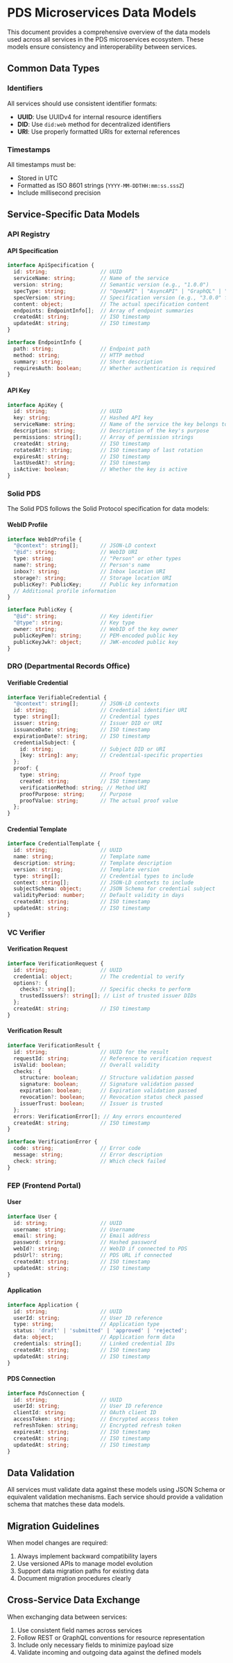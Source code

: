 # PDS Microservices Data Models

This document provides a comprehensive overview of the data models used across all services in the PDS microservices ecosystem. These models ensure consistency and interoperability between services.

## Common Data Types

### Identifiers

All services should use consistent identifier formats:

- **UUID**: Use UUIDv4 for internal resource identifiers
- **DID**: Use `did:web` method for decentralized identifiers
- **URI**: Use properly formatted URIs for external references

### Timestamps

All timestamps must be:
- Stored in UTC
- Formatted as ISO 8601 strings (`YYYY-MM-DDTHH:mm:ss.sssZ`)
- Include millisecond precision

## Service-Specific Data Models

### API Registry

#### API Specification

```typescript
interface ApiSpecification {
  id: string;                 // UUID
  serviceName: string;        // Name of the service
  version: string;            // Semantic version (e.g., "1.0.0")
  specType: string;           // "OpenAPI" | "AsyncAPI" | "GraphQL" | "Custom"
  specVersion: string;        // Specification version (e.g., "3.0.0" for OpenAPI)
  content: object;            // The actual specification content
  endpoints: EndpointInfo[];  // Array of endpoint summaries
  createdAt: string;          // ISO timestamp
  updatedAt: string;          // ISO timestamp
}

interface EndpointInfo {
  path: string;               // Endpoint path
  method: string;             // HTTP method
  summary: string;            // Short description
  requiresAuth: boolean;      // Whether authentication is required
}
```

#### API Key

```typescript
interface ApiKey {
  id: string;                 // UUID
  key: string;                // Hashed API key
  serviceName: string;        // Name of the service the key belongs to
  description: string;        // Description of the key's purpose
  permissions: string[];      // Array of permission strings
  createdAt: string;          // ISO timestamp
  rotatedAt?: string;         // ISO timestamp of last rotation
  expiresAt: string;          // ISO timestamp
  lastUsedAt?: string;        // ISO timestamp
  isActive: boolean;          // Whether the key is active
}
```

### Solid PDS

The Solid PDS follows the Solid Protocol specification for data models:

#### WebID Profile

```typescript
interface WebIdProfile {
  "@context": string[];       // JSON-LD context
  "@id": string;              // WebID URI
  type: string;               // "Person" or other types
  name?: string;              // Person's name
  inbox?: string;             // Inbox location URI
  storage?: string;           // Storage location URI
  publicKey?: PublicKey;      // Public key information
  // Additional profile information
}

interface PublicKey {
  "@id": string;              // Key identifier
  "@type": string;            // Key type
  owner: string;              // WebID of the key owner
  publicKeyPem?: string;      // PEM-encoded public key
  publicKeyJwk?: object;      // JWK-encoded public key
}
```

### DRO (Departmental Records Office)

#### Verifiable Credential

```typescript
interface VerifiableCredential {
  "@context": string[];       // JSON-LD contexts
  id: string;                 // Credential identifier URI
  type: string[];             // Credential types
  issuer: string;             // Issuer DID or URI
  issuanceDate: string;       // ISO timestamp
  expirationDate?: string;    // ISO timestamp
  credentialSubject: {
    id: string;               // Subject DID or URI
    [key: string]: any;       // Credential-specific properties
  };
  proof: {
    type: string;             // Proof type
    created: string;          // ISO timestamp
    verificationMethod: string; // Method URI
    proofPurpose: string;     // Purpose
    proofValue: string;       // The actual proof value
  };
}
```

#### Credential Template

```typescript
interface CredentialTemplate {
  id: string;                 // UUID
  name: string;               // Template name
  description: string;        // Template description
  version: string;            // Template version
  type: string[];             // Credential types to include
  context: string[];          // JSON-LD contexts to include
  subjectSchema: object;      // JSON Schema for credential subject
  validityPeriod: number;     // Default validity in days
  createdAt: string;          // ISO timestamp
  updatedAt: string;          // ISO timestamp
}
```

### VC Verifier

#### Verification Request

```typescript
interface VerificationRequest {
  id: string;                 // UUID
  credential: object;         // The credential to verify
  options?: {
    checks?: string[];        // Specific checks to perform
    trustedIssuers?: string[]; // List of trusted issuer DIDs
  };
  createdAt: string;          // ISO timestamp
}
```

#### Verification Result

```typescript
interface VerificationResult {
  id: string;                 // UUID for the result
  requestId: string;          // Reference to verification request
  isValid: boolean;           // Overall validity
  checks: {
    structure: boolean;       // Structure validation passed
    signature: boolean;       // Signature validation passed
    expiration: boolean;      // Expiration validation passed
    revocation?: boolean;     // Revocation status check passed
    issuerTrust: boolean;     // Issuer is trusted
  };
  errors: VerificationError[]; // Any errors encountered
  createdAt: string;          // ISO timestamp
}

interface VerificationError {
  code: string;               // Error code
  message: string;            // Error description
  check: string;              // Which check failed
}
```

### FEP (Frontend Portal)

#### User

```typescript
interface User {
  id: string;                 // UUID
  username: string;           // Username
  email: string;              // Email address
  password: string;           // Hashed password
  webId?: string;             // WebID if connected to PDS
  pdsUrl?: string;            // PDS URL if connected
  createdAt: string;          // ISO timestamp
  updatedAt: string;          // ISO timestamp
}
```

#### Application

```typescript
interface Application {
  id: string;                 // UUID
  userId: string;             // User ID reference
  type: string;               // Application type
  status: 'draft' | 'submitted' | 'approved' | 'rejected';
  data: object;               // Application form data
  credentials: string[];      // Linked credential IDs
  createdAt: string;          // ISO timestamp
  updatedAt: string;          // ISO timestamp
}
```

#### PDS Connection

```typescript
interface PdsConnection {
  id: string;                 // UUID
  userId: string;             // User ID reference
  clientId: string;           // OAuth client ID
  accessToken: string;        // Encrypted access token
  refreshToken: string;       // Encrypted refresh token
  expiresAt: string;          // ISO timestamp
  createdAt: string;          // ISO timestamp
  updatedAt: string;          // ISO timestamp
}
```

## Data Validation

All services must validate data against these models using JSON Schema or equivalent validation mechanisms. Each service should provide a validation schema that matches these data models.

## Migration Guidelines

When model changes are required:

1. Always implement backward compatibility layers
2. Use versioned APIs to manage model evolution
3. Support data migration paths for existing data
4. Document migration procedures clearly

## Cross-Service Data Exchange

When exchanging data between services:

1. Use consistent field names across services
2. Follow REST or GraphQL conventions for resource representation
3. Include only necessary fields to minimize payload size
4. Validate incoming and outgoing data against the defined models
